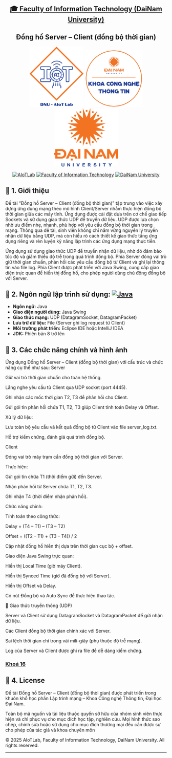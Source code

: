 <h2 align="center">
    <a href="https://dainam.edu.vn/vi/khoa-cong-nghe-thong-tin">
    🎓 Faculty of Information Technology (DaiNam University)
    </a>
</h2>
<h2 align="center">
   Đồng hồ Server – Client (đồng bộ thời gian)
</h2>
<div align="center">
    <p align="center">
        <img src="docs/aiotlab_logo.png" alt="AIoTLab Logo" width="170"/>
        <img src="docs/fitdnu_logo.png" alt="AIoTLab Logo" width="180"/>
        <img src="docs/dnu_logo.png" alt="DaiNam University Logo" width="200"/>
    </p>

[![AIoTLab](https://img.shields.io/badge/AIoTLab-green?style=for-the-badge)](https://www.facebook.com/DNUAIoTLab)
[![Faculty of Information Technology](https://img.shields.io/badge/Faculty%20of%20Information%20Technology-blue?style=for-the-badge)](https://dainam.edu.vn/vi/khoa-cong-nghe-thong-tin)
[![DaiNam University](https://img.shields.io/badge/DaiNam%20University-orange?style=for-the-badge)](https://dainam.edu.vn)

</div>

## 📖 1. Giới thiệu
Đề tài “Đồng hồ Server – Client (đồng bộ thời gian)” tập trung vào việc xây dựng ứng dụng mạng theo mô hình Client/Server nhằm thực hiện đồng bộ thời gian giữa các máy tính. Ứng dụng được cài đặt dựa trên cơ chế giao tiếp Sockets và sử dụng giao thức UDP để truyền dữ liệu. UDP được lựa chọn nhờ ưu điểm nhẹ, nhanh, phù hợp với yêu cầu đồng bộ thời gian trong mạng. Thông qua đề tài, sinh viên không chỉ nắm vững nguyên lý truyền nhận dữ liệu bằng UDP, mà còn hiểu rõ cách thiết kế giao thức tầng ứng dụng riêng và rèn luyện kỹ năng lập trình các ứng dụng mạng thực tiễn.

Ứng dụng sử dụng giao thức UDP để truyền nhận dữ liệu, nhờ đó đảm bảo tốc độ và giảm thiểu độ trễ trong quá trình đồng bộ. 
Phía Server đóng vai trò giữ thời gian chuẩn, phản hồi các yêu cầu đồng bộ từ Client và ghi lại thông tin vào file log. 
Phía Client được phát triển với Java Swing, cung cấp giao diện trực quan để hiển thị đồng hồ, cho phép người dùng chủ động đồng bộ với Server.
## 🔧 2. Ngôn ngữ lập trình sử dụng: [![Java](https://img.shields.io/badge/Java-007396?style=for-the-badge&logo=java&logoColor=white)](https://www.java.com/)
- **Ngôn ngữ:** Java  
- **Giao diện người dùng:** Java Swing  
- **Giao thức mạng:** UDP (DatagramSocket, DatagramPacket)  
- **Lưu trữ dữ liệu:** File (Server ghi log request từ Client)  
- **Môi trường phát triển:** Eclipse IDE hoặc IntelliJ IDEA  
- **JDK:** Phiên bản 8 trở lên

## 🚀 3. Các chức năng chính và hình ảnh
Ứng dụng Đồng hồ Server – Client (đồng bộ thời gian) với cấu trúc và chức năng cụ thể như sau:
Server

Giữ vai trò thời gian chuẩn cho toàn hệ thống.

Lắng nghe yêu cầu từ Client qua UDP socket (port 4445).

Ghi nhận các mốc thời gian T2, T3 để phản hồi cho Client.

Gửi gói tin phản hồi chứa T1, T2, T3 giúp Client tính toán Delay và Offset.

Xử lý dữ liệu:

Lưu toàn bộ yêu cầu và kết quả đồng bộ từ Client vào file server_log.txt.

Hỗ trợ kiểm chứng, đánh giá quá trình đồng bộ.

Client

Đóng vai trò máy trạm cần đồng bộ thời gian với Server.

Thực hiện:

Gửi gói tin chứa T1 (thời điểm gửi) đến Server.

Nhận phản hồi từ Server chứa T1, T2, T3.

Ghi nhận T4 (thời điểm nhận phản hồi).

Chức năng chính:

Tính toán theo công thức:

Delay = (T4 – T1) – (T3 – T2)

Offset = ((T2 – T1) + (T3 – T4)) / 2

Cập nhật đồng hồ hiển thị dựa trên thời gian cục bộ + offset.

Giao diện Java Swing trực quan:

Hiển thị Local Time (giờ máy Client).

Hiển thị Synced Time (giờ đã đồng bộ với Server).

Hiển thị Offset và Delay.

Có nút Đồng bộ và Auto Sync để thực hiện thao tác.

📡 Giao thức truyền thông (UDP)

Server và Client sử dụng DatagramSocket và DatagramPacket để gửi nhận dữ liệu.


Các Client đồng bộ thời gian chính xác với Server.

Sai lệch thời gian chỉ trong vài mili-giây (phụ thuộc độ trễ mạng).

Log của Server và Client được ghi ra file để dễ dàng kiểm chứng.

### [Khoá 16](./docs/projects/K16/README.md)

## 📝 4. License
Đề tài Đồng hồ Server – Client (đồng bộ thời gian) được phát triển trong khuôn khổ học phần Lập trình mạng – Khoa Công nghệ Thông tin, Đại học Đại Nam.

Toàn bộ mã nguồn và tài liệu thuộc quyền sở hữu của nhóm sinh viên thực hiện và chỉ phục vụ cho mục đích học tập, nghiên cứu.
Mọi hình thức sao chép, chỉnh sửa hoặc sử dụng cho mục đích thương mại đều cần được sự cho phép của tác giả và khoa chuyên môn

© 2025 AIoTLab, Faculty of Information Technology, DaiNam University. All rights reserved.

---
